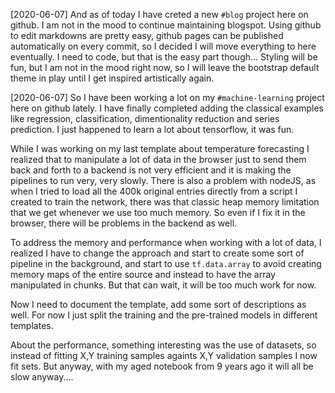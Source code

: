 [2020-06-07]
And as of today I have creted a new `#blog` project here on github. I am not in the mood to continue maintaining blogspot. Using github to edit markdowns are pretty easy, github pages can be published automatically on every commit, so I decided I will move everything to here eventually. I need to code, but that is the easy part though... Styling will be fun, but I am not in the mood right now, so I will leave the bootstrap default theme in play until I get inspired artistically again.

[2020-06-07]
So I have been working a lot on my `#machine-learning` project here on github lately. I have finally completed adding the classical examples like regression, classification, dimentionality reduction and series prediction. I just happened to learn a lot about tensorflow, it was fun.

While I was working on my last template about temperature forecasting I realized that to manipulate a lot of data in the browser just to send them back and forth to a backend is not very efficient and it is making the pipelines to run very, very slowly. There is also a problem with nodeJS, as when I tried to load all the 400k original entries directly from a script I created to train the network, there was that classic heap memory limitation that we get whenever we use too much memory. So even if I fix it in the browser, there will be problems in the backend as well.

To address the memory and performance when working with a lot of data, I realized I have to change the approach and start to create some sort of pipeline in the background, and start to use `tf.data.array` to avoid creating memory maps of the entire source and instead to have the array manipulated in chunks. But that can wait, it will be too much work for now.

Now I need to document the template, add some sort of descriptions as well. For now I just split the training and the pre-trained models in different templates.

About the performance, something interesting was the use of datasets, so instead of fitting X,Y training samples againts X,Y validation samples I now fit sets. But anyway, with my aged notebook from 9 years ago it will all be slow anyway.... 